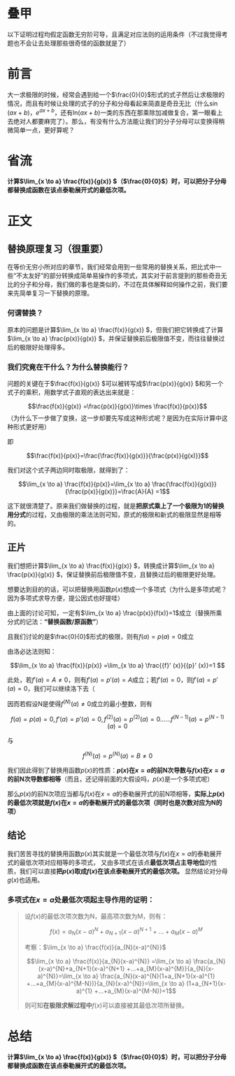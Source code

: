 # 叠甲
以下证明过程均假定函数无穷阶可导，且满足对应法则的运用条件（不过我觉得考题也不会让去处理那些很奇怪的函数就是了）

# 前言
大一求极限的时候，经常会遇到给一个$`\frac{0}{0}`$形式的式子然后让求极限的情况，而且有时候让处理的式子的分子和分母看起来简直是奇丑无比（什么$`\sin (ax+b)`$，$`e^{ax+b} `$，还有$`\ln_{}{(ax+b)} `$一类的东西在那乘除加减做复合，第一眼看上去绝对人都要麻完了）。那么，有没有什么方法能让我们的分子分母可以变换得稍微简单一点，更好算呢？

# 省流
**计算$`\lim_{x \to a} \frac{f(x)}{g(x)} `$（$`\frac{0}{0}`$）时，可以把分子分母都替换成函数在该点泰勒展开式的最低次项。**
# 正文

## 替换原理复习（很重要）
在等价无穷小所对应的章节，我们经常会用到一些常用的替换关系，把比式中一些“不太友好”的部分转换成简单易操作的多项式，其实对于前言提到的那些奇丑无比的分子和分母，我们做的事也是类似的，不过在具体解释如何操作之前，我们要来先简单复习一下替换的原理。

### 何谓替换？
原本的问题是计算$`\lim_{x \to a} \frac{f(x)}{g(x)} `$，但我们把它转换成了计算$`\lim_{x \to a} \frac{p(x)}{g(x)} `$，并保证替换前后极限值不变，而往往替换过后的极限好处理得多。

### 我们究竟在干什么？为什么替换能行？
问题的关键在于$`\frac{f(x)}{g(x)} `$可以被转写成$`\frac{p(x)}{g(x)} `$和另一个式子的乘积，用数学式子直观的表达出来就是：

$$\frac{f(x)}{g(x)} =\frac{p(x)}{g(x)}\times \frac{f(x)}{p(x)}$$ （为什么下一步做了变换，这一步却要先写成这种形式呢？是因为在实际计算中这种形式更好用）

即

$$\frac{f(x)}{p(x)}=\frac{\frac{f(x)}{g(x)}}{\frac{p(x)}{g(x)}}$$

我们对这个式子两边同时取极限，就得到了：

$$\lim_{x \to a} \frac{f(x)}{p(x)}=\lim_{x \to a} \frac{\frac{f(x)}{g(x)}}{\frac{p(x)}{g(x)}}=\frac{A}{A} =1$$

这下就很清楚了。原来我们做替换的过程，就是**把原式乘上了一个极限为1的替换用分式**的过程，又由极限的乘法法则可知，原式的极限和新式的极限显然是相等的。

## 正片
我们想把计算$`\lim_{x \to a} \frac{f(x)}{g(x)} `$，转换成计算$`\lim_{x \to a} \frac{p(x)}{g(x)} `$，保证替换前后极限值不变，且替换过后的极限更好处理。

想要达到目的的话，可以把替换用函数$`p(x)`$想成一个多项式（为什么是多项式呢？因为多项式求导方便，提公因式也好提哇）

由上面的讨论可知，一定有$`\lim_{x \to a} \frac{p(x)}{f(x)}=1`$成立（替换所乘分式的记法：**“替换函数/原函数”**）

且我们讨论的是$`\frac{0}{0}`$形式的极限，则有$`f(a)=p(a)=0`$成立

由洛必达法则知：

$$\lim_{x \to a} \frac{f(x)}{p(x)} =\lim_{x \to a} \frac{{f}' (x)}{{p}' (x)}=1 $$

此处，若$`{f}' (a)=A\ne 0`$，则有$`{f}' (a)={p}'(a) =A`$成立；若$`{f}' (a)=0`$，则$`{f}' (a)={p}'(a) =0`$，我们可以继续洛下去（

因而若假设N是使得$`{f}^{(N)} (a)\ne 0`$成立的最小整数，则有

$$f(a)=p(a)=0, {f}' (a)={p}' (a)=0, {f}^{(2)} (a)={p}^{(2)}(a)=0......{f}^{(N-1)} (a)={p}^{(N-1)}(a)=0$$

与

$${f}^{(N)} (a)={p}^{(N)}(a)=B\ne 0$$

我们因此得到了替换用函数$`p(x)`$的性质：**$`p(x)`$在$`x=a`$的前N次导数与$`f(x)`$在$`x=a`$的前N次导数都相等**（而且，还记得前面的大假设吗，$`p(x)`$是一个多项式呢）

那么$`p(x)`$的前N次项应当都与$`f(x)`$在$`x=a`$的泰勒展开式的前N项相等，**实际上$`p(x)`$的最低次项就是$`f(x)`$在$`x=a`$的泰勒展开式的最低次项（同时也是次数对应为N的项）**

## 结论

我们苦苦寻找的替换用函数$`p(x)`$其实就是一个最低次项与$`f(x)`$在$`x=a`$的泰勒展开式的最低次项对应相等的多项式，
又由多项式在该点**最低次项占主导地位**的性质，我们可以直接**把$`p(x)`$取成$`f(x)`$在该点泰勒展开式的最低次项。**
显然结论对分母$`g(x)`$也适用。

### 多项式在$`x=a`$处**最低次项起主导作用**的证明：
> 
> 设$`f(x)`$的最低次项次数为N，最高项次数为M，则有：
> 
> $$f(x)=a_{N}(x-a)^{N}+a_{N+1}(x-a)^{N+1} +...+a_{M}(x-a)^{M}$$
> 
> 考察：$`\lim_{x \to a} \frac{f(x)}{a_{N}(x-a)^{N}}`$
> 
> $$\lim_{x \to a} \frac{f(x)}{a_{N}(x-a)^{N}} =\lim_{x \to a} \frac{a_{N}(x-a)^{N}+a_{N+1}(x-a)^{N+1} +...+a_{M}(x-a)^{M}}{a_{N}(x-a)^{N}}=\lim_{x \to a} \frac{a_{N}(x-a)^{N}(1+a_{N+1}(x-a)^{1} +...+a_{M}(x-a)^{M-N})}{a_{N}(x-a)^{N}}=\lim_{x \to a} (1+a_{N+1}(x-a)^{1} +...+a_{M}(x-a)^{M-N})=1$$
> 
> 则可知**在极限求解过程中**$`f(x)`$可以直接被其最低次项所替换。

# 总结
**计算$`\lim_{x \to a} \frac{f(x)}{g(x)} `$（$`\frac{0}{0}`$）时，可以把分子分母都替换成函数在该点泰勒展开式的最低次项。**